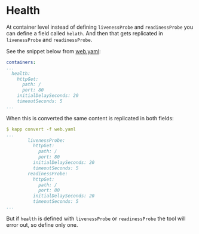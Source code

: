 # Health

At container level instead of defining `livenessProbe` and 
`readinessProbe` you can define a field called `helath`.
And then that gets replicated in `livenessProbe` and 
`readinessProbe`.

See the snippet below from [web.yaml](web.yaml):

```yaml
containers:
...
  health:
    httpGet:
      path: /
      port: 80
    initialDelaySeconds: 20
    timeoutSeconds: 5
...
```

When this is converted the same content is replicated in both 
fields:

```yaml
$ kapp convert -f web.yaml
...
        livenessProbe:
          httpGet:
            path: /
            port: 80
          initialDelaySeconds: 20
          timeoutSeconds: 5
        readinessProbe:
          httpGet:
            path: /
            port: 80
          initialDelaySeconds: 20
          timeoutSeconds: 5
...
```

But if `health` is defined with `livenessProbe` or `readinessProbe`
the tool will error out, so define only one.
